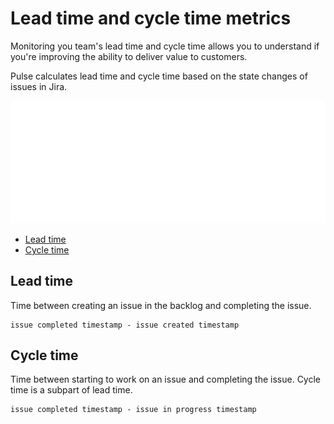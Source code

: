 # Lead time and cycle time metrics

Monitoring you team's lead time and cycle time allows you to understand if you're improving the ability to deliver value to customers.

Pulse calculates lead time and cycle time based on the state changes of issues in Jira.

![Lead time versus cycle time](images/lead-cycle-time.png)

-   [Lead time](#lead-time)
-   [Cycle time](#cycle-time)

<!--TODO Some things to take into consideration into the definition of the metrics:

* what happens when an issue is reopened?
* what happens when an issue changes type?
* what happens when an issue changes project?
-->

## Lead time

Time between creating an issue in the backlog and completing the issue.

```text
issue completed timestamp - issue created timestamp
```

## Cycle time

Time between starting to work on an issue and completing the issue. Cycle time is a subpart of lead time.

```text
issue completed timestamp - issue in progress timestamp
```
